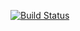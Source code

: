 [![Build Status](https://travis-ci.org/cjohns38/flask-intro.svg?branch=master)](https://travis-ci.org/cjohns38/flask-intro)
